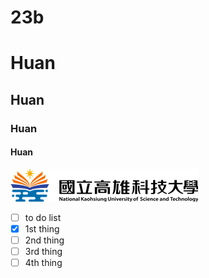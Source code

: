 # 23b
# Huan
## Huan
### Huan
#### Huan

![NKUST](logo.png "NKUST")


- [ ]  to do list
- [x]  1st thing
- [ ]  2nd thing
- [ ]  3rd thing
- [ ]  4th thing
